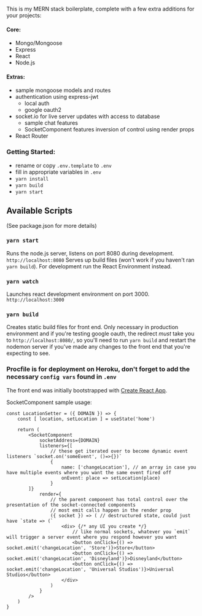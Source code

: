 This is my MERN stack boilerplate, complete with a few extra additions for your projects:

#### Core:
* Mongo/Mongoose
* Express
* React
* Node.js

#### Extras:
* sample mongoose models and routes
* authentication using express-jwt
    * local auth
    * google oauth2
* socket.io for live server updates with access to database
    * sample chat features
    * SocketComponent features inversion of control using render props
* React Router

### Getting Started:
* rename or copy `.env.template` to `.env`
* fill in appropriate variables in `.env`
* `yarn install`
* `yarn build`
* `yarn start`

## Available Scripts

(See package.json for more details)

### `yarn start`

Runs the node.js server, listens on port 8080 during development. `http://localhost:8080`
Serves up build files (won't work if you haven't ran `yarn build`). For development run the 
React Environment instead.

### `yarn watch`

Launches react development environment on port 3000. `http://localhost:3000`

### `yarn build`

Creates static build files for front end. Only necessary in production environment and if you're testing google oauth, the redirect _must_ take you to `http://localhost:8080/`, so you'll need to run `yarn build` and restart the nodemon server if you've made any changes to the front end that you're expecting to see.

### Procfile is for deployment on Heroku, don't forget to add the necessary `config vars` found in `.env`

The front end was initially bootstrapped with [Create React App](https://github.com/facebook/create-react-app).

SocketComponent sample usage:

```
const LocationSetter = ({ DOMAIN }) => {
	const [ location, setLocation ] = useState('home')

	return (
		<SocketComponent
			socketAddress={DOMAIN}
			listeners={[ 
				// these get iterated over to become dynamic event listeners `socket.on('someEvent', ()=>{})`
				{
					name: ['changeLocation'], // an array in case you have multiple events where you want the same event fired off
					onEvent: place => setLocation(place)
				}
		]}
			render={ 
				// the parent component has total control over the presentation of the socket-connected components
				// most emit calls happen in the render prop
				({ socket }) => ( // destructured state, could just have `state => (`
					<div> {/* any UI you create */}
						// like normal sockets, whatever you `emit` will trigger a server event where you respond however you want
						<button onClick={() => socket.emit('changeLocation', 'Store')}>Store</button>
						<button onClick={() => socket.emit('changeLocation', 'Disneyland')}>Disneyland</button>
						<button onClick={() => socket.emit('changeLocation', 'Universal Studios')}>Universal Studios</button>
					</div>
				)
			}
		/>
	)
}
````